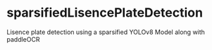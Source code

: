 # sparsifiedLisencePlateDetection
Lisence plate detection using a sparsified YOLOv8 Model along with paddleOCR

